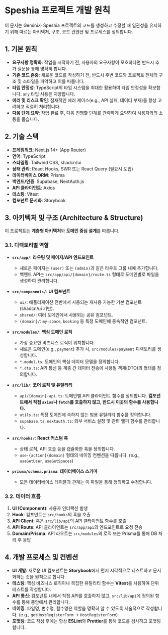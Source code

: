 # Speshia 프로젝트 개발 원칙

이 문서는 Gemini가 Speshia 프로젝트의 코드를 생성하고 수정할 때 일관성을 유지하기 위해 따르는 아키텍처, 구조, 코드 컨벤션 및 프로세스를 정의합니다.

## 1. 기본 원칙

- **요구사항 명확화**: 작업을 시작하기 전, 사용자의 요구사항이 모호하다면 반드시 추가 질문을 통해 명확히 합니다.
- **기존 코드 존중**: 새로운 코드를 작성하기 전, 반드시 주변 코드와 프로젝트 전체의 구조 및 스타일을 파악하고 이를 따릅니다.
- **타입 안정성**: TypeScript의 타입 시스템을 최대한 활용하여 타입 안정성을 확보합니다. `any` 타입 사용은 지양합니다.
- **에러 및 리스크 확인**: 잠재적인 에러 케이스(e.g., API 실패, 데이터 부재)를 항상 고려하고 적절히 처리합니다.
- **다음 단계 요약**: 작업 완료 후, 다음 진행할 단계를 간략하게 요약하여 사용자와의 소통을 돕습니다.

## 2. 기술 스택
- **프레임워크**: Next.js 14+ (App Router)
- **언어**: TypeScript
- **스타일링**: Tailwind CSS, shadcn/ui
- **상태 관리**: React Hooks, SWR 또는 React Query (필요시 도입)
- **데이터베이스 ORM**: Prisma
- **백엔드/인증**: Supabase, NextAuth.js
- **API 클라이언트**: Axios
- **테스팅**: Vitest
- **컴포넌트 문서화**: Storybook

## 3. 아키텍처 및 구조 (Architecture & Structure)

이 프로젝트는 **계층형 아키텍처**와 **도메인 중심 설계**를 따릅니다.

### 3.1. 디렉토리별 역할

- **`src/app/`**: **라우팅 및 페이지/API 엔드포인트**
    - 새로운 페이지는 `(user)` 또는 `(admin)`과 같은 라우트 그룹 내에 추가합니다.
    - 백엔드 API는 `src/app/api/{domain}/route.ts` 형태로 도메인별로 파일을 생성하여 관리합니다.

- **`src/components/`**: **UI 컴포넌트**
    - `ui/`: 애플리케이션 전반에서 사용되는 재사용 가능한 기본 컴포넌트 (shadcn/ui 기반).
    - `shared/`: 여러 도메인에서 사용되는 공유 컴포넌트.
    - `{domain}/`: `my-space`, `booking` 등 특정 도메인에 종속적인 컴포넌트.

- **`src/modules/`**: **핵심 도메인 로직**
    - 가장 중요한 비즈니스 로직이 위치합니다.
    - 새로운 도메인(e.g., `payment`) 추가 시, `src/modules/payment` 디렉토리를 생성합니다.
    - `*.model.ts`: 도메인의 핵심 데이터 모델을 정의합니다.
    - `*.dto.ts`: API 통신 등 계층 간 데이터 전송에 사용될 객체(DTO)의 형태를 정의합니다.

- **`src/lib/`**: **코어 로직 및 유틸리티**
    - `api/{domain}-api.ts`: 도메인별 API 클라이언트 함수를 정의합니다. **컴포넌트에서 직접 `axios`나 `fetch`를 호출하지 않고, 반드시 이곳의 함수를 사용합니다.**
    - `utils.ts`: 특정 도메인에 속하지 않는 범용 유틸리티 함수를 정의합니다.
    - `supabase.ts`, `nextauth.ts`: 외부 서비스 설정 및 관련 헬퍼 함수를 관리합니다.

- **`src/hooks/`**: **React 커스텀 훅**
    - 상태 로직, API 호출 등을 캡슐화한 훅을 정의합니다.
    - `use-{action}{domain}` 형태의 네이밍 컨벤션을 따릅니다. (e.g., `useGetUser`, `useGetSpaces`)

- **`prisma/schema.prisma`**: **데이터베이스 스키마**
    - 모든 데이터베이스 테이블과 관계는 이 파일을 통해 정의하고 수정합니다.

### 3.2. 데이터 흐름
1.  **UI (Component)**: 사용자 인터랙션 발생
2.  **Hook**: 컴포넌트는 `src/hooks`의 훅을 호출
3.  **API Client**: 훅은 `src/lib/api`의 API 클라이언트 함수를 호출
4.  **API Route**: API 클라이언트는 `src/app/api`의 엔드포인트로 요청 전송
5.  **Domain/Prisma**: API 라우트는 `src/modules`의 로직 또는 Prisma를 통해 DB 처리 후 응답

## 4. 개발 프로세스 및 컨벤션

- **UI 개발**: 새로운 UI 컴포넌트는 **Storybook**에서 먼저 시각적으로 테스트하고 문서화하는 것을 원칙으로 합니다.
- **테스팅**: 핵심 비즈니스 로직이나 복잡한 유틸리티 함수는 **Vitest**를 사용하여 단위 테스트를 작성합니다.
- **API 통신**: 컴포넌트 내에서 직접 API를 호출하지 않고, `src/lib/api`에 정의된 함수를 통해 중앙에서 관리합니다.
- **네이밍**: 파일명, 변수명, 함수명은 역할을 명확히 알 수 있도록 서술적으로 작성합니다. (e.g., `getHostRegisterForm` -> `HostRegisterForm`)
- **포맷팅**: 코드 작성 후에는 항상 **ESLint**와 **Prettier**를 통해 코드를 검사하고 포맷팅합니다.
